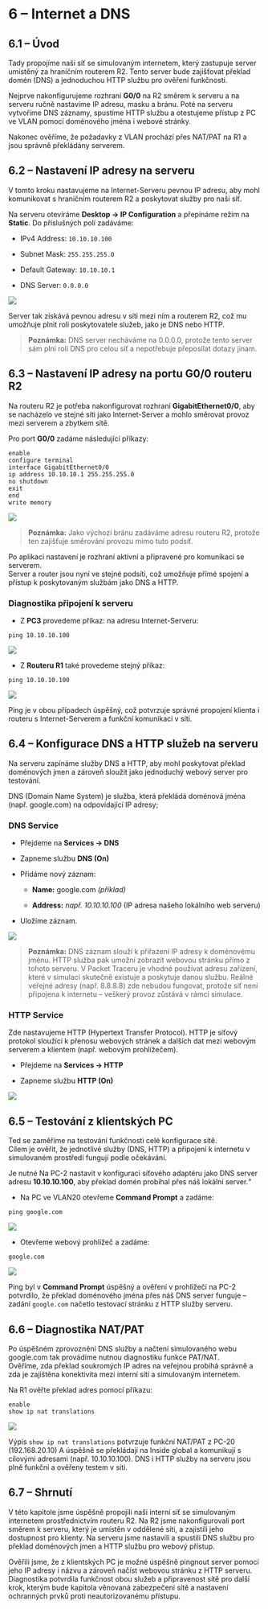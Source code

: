 # **6 – Internet a DNS**

## 6.1 – Úvod

Tady propojíme naši síť se simulovaným internetem, který zastupuje server umístěný za hraničním routerem R2. Tento server bude zajišťovat překlad domén (DNS) a jednoduchou HTTP službu pro ověření funkčnosti.

Nejprve nakonfigurujeme rozhraní **G0/0** na R2 směrem k serveru a na serveru ručně nastavíme IP adresu, masku a bránu. Poté na serveru vytvoříme DNS záznamy, spustíme HTTP službu a otestujeme přístup z PC ve VLAN pomocí doménového jména i webové stránky.

Nakonec ověříme, že požadavky z VLAN prochází přes NAT/PAT na R1 a jsou správně překládány serverem.

## 6.2 – Nastavení IP adresy na serveru

V tomto kroku nastavujeme na Internet-Serveru pevnou IP adresu, aby mohl komunikovat s hraničním routerem R2 a poskytovat služby pro naši síť.

Na serveru otevíráme **Desktop → IP Configuration** a přepínáme režim na **Static**. Do příslušných polí zadáváme:

- IPv4 Address: `10.10.10.100`
    
- Subnet Mask: `255.255.255.0`
    
- Default Gateway: `10.10.10.1`
    
- DNS Server:  `0.0.0.0 `

![](00-obrazky/ip-server20250808230246.png)

Server tak získává pevnou adresu v síti mezi ním a routerem R2, což mu umožňuje plnit roli poskytovatele služeb, jako je DNS nebo HTTP.

>**Poznámka:** DNS server necháváme na 0.0.0.0, protože tento server sám plní roli DNS pro celou síť a nepotřebuje přeposílat dotazy jinam.


## 6.3 – Nastavení IP adresy na portu G0/0 routeru R2

Na routeru R2 je potřeba nakonfigurovat rozhraní **GigabitEthernet0/0**, aby se nacházelo ve stejné síti jako Internet-Server a mohlo směrovat provoz mezi serverem a zbytkem sítě.

Pro port **G0/0** zadáme následující příkazy:

```
enable
configure terminal
interface GigabitEthernet0/0
ip address 10.10.10.1 255.255.255.0
no shutdown
exit
end
write memory
```
![](00-obrazky/port-server20250808231159.png)

>**Poznámka:** Jako výchozí bránu zadáváme adresu routeru R2, protože ten zajišťuje směrování provozu mimo tuto podsíť.

Po aplikaci nastavení je rozhraní aktivní a připravené pro komunikaci se serverem.  
Server a router jsou nyní ve stejné podsíti, což umožňuje přímé spojení a přístup k poskytovaným službám jako DNS a HTTP.

### Diagnostika připojení k serveru

- Z **PC3** provedeme příkaz: na adresu Internet-Serveru:

```
ping 10.10.10.100
```
![](00-obrazky/ping-na-server20250808232142.png)


- Z **Routeru R1** také provedeme stejný příkaz:

```
ping 10.10.10.100
```
![](00-obrazky/ping-z-routerur120250808232442.png)

Ping je v obou případech úspěšný, což potvrzuje správné propojení klienta i routeru s Internet-Serverem a funkční komunikaci v síti.


## 6.4 – Konfigurace DNS a HTTP služeb na serveru

Na serveru zapínáme služby DNS a HTTP, aby mohl poskytovat překlad doménových jmen a zároveň sloužit jako jednoduchý webový server pro testování.

DNS (Domain Name System) je služba, která překládá doménová jména (např. google.com) na odpovídající IP adresy;

### DNS Service

- Přejdeme na **Services → DNS**
    
- Zapneme službu **DNS (On)**
    
- Přidáme nový záznam:
    
    - **Name:** google.com _(příklad)_
        
    - **Address:** _např. 10.10.10.100_ (IP adresa našeho lokálního web serveru)
        
- Uložíme záznam.

![](00-obrazky/dns-google20250809004102.png)

 >**Poznámka:** DNS záznam slouží k přiřazení IP adresy k doménovému jménu. HTTP služba pak umožní zobrazit webovou stránku přímo z tohoto serveru.
   V Packet Traceru je vhodné používat adresu zařízení, které v simulaci skutečně existuje a poskytuje danou službu. Reálné veřejné adresy (např. 8.8.8.8) zde nebudou fungovat, protože síť není připojena k internetu – veškerý provoz zůstává v rámci simulace.


### HTTP Service

Zde nastavujeme HTTP (Hypertext Transfer Protocol). HTTP je síťový protokol sloužící k přenosu webových stránek a dalších dat mezi webovým serverem a klientem (např. webovým prohlížečem).

- Přejdeme na **Services → HTTP**
    
- Zapneme službu **HTTP (On)**

![](00-obrazky/http-service20250810115351.png)
## 6.5 – Testování z klientských PC

Ted se zaměříme na testování funkčnosti celé konfigurace sítě.  
Cílem je ověřit, že jednotlivé služby (DNS, HTTP) a připojení k internetu v simulovaném prostředí fungují podle očekávání.

Je nutné Na PC-2 nastavit v konfiguraci síťového adaptéru jako DNS server adresu **10.10.10.100**, aby překlad domén probíhal přes náš lokální server.“

- Na PC ve VLAN20 otevřeme **Command Prompt** a zadáme:  

```
ping google.com    
```
![](00-obrazky/ping-google20250809004559.png)


- Otevřeme webový prohlížeč a zadáme: 

```
google.com
```
![](00-obrazky/http-google20250809004747.png)

Ping byl v **Command Prompt** úspěšný a ověření v prohlížeči na PC-2 potvrdilo, že překlad doménového jména přes náš DNS server funguje – zadání `google.com` načetlo testovací stránku z HTTP služby serveru.


## 6.6 – Diagnostika NAT/PAT

Po úspěšném zprovoznění DNS služby a načtení simulovaného webu google.com tak provádíme nutnou diagnostiku funkce PAT/NAT.  
Ověříme, zda překlad soukromých IP adres na veřejnou probíhá správně a zda je zajištěna konektivita mezi interní sítí a simulovaným internetem.


Na R1 ověřte překlad adres pomocí příkazu:

```
enable  
show ip nat translations
```
![](00-obrazky/diagnostika-dns20250810121138.png)

Výpis `show ip nat translations` potvrzuje funkční NAT/PAT z PC-20 (192.168.20.10) A úspěšně se překládají na Inside global a komunikují s cílovými adresami (např. 10.10.10.100). DNS i HTTP služby na serveru jsou plně funkční a ověřeny testem v síti.



## 6.7 – Shrnutí

V této kapitole jsme úspěšně propojili naši interní síť se simulovaným internetem prostřednictvím routeru R2. Na R2 jsme nakonfigurovali port směrem k serveru, který je umístěn v oddělené síti, a zajistili jeho dostupnost pro klienty. 
Na serveru jsme nastavili a spustili DNS službu pro překlad doménových jmen a HTTP službu pro webový přístup. 

Ověřili jsme, že z klientských PC je možné úspěšně pingnout server pomocí jeho IP adresy i názvu a zároveň načíst webovou stránku z HTTP serveru. Diagnostika potvrdila funkčnost obou služeb a připravenost sítě pro další krok, kterým bude kapitola věnovaná zabezpečení sítě a nastavení ochranných prvků proti neautorizovanému přístupu.






















